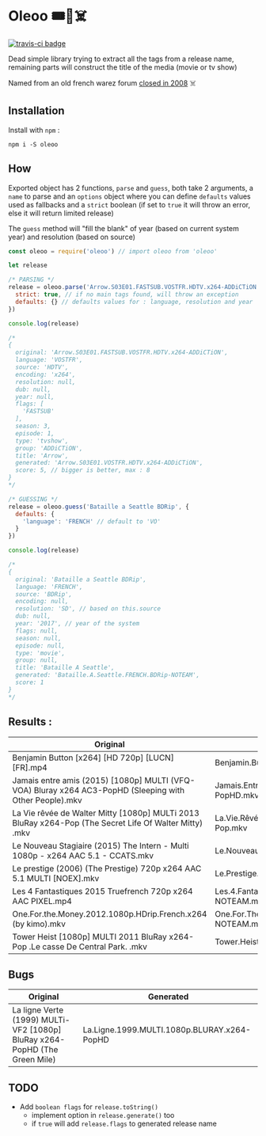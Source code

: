 # Oleoo 🎟💸☠️️
[![travis-ci badge](https://travis-ci.org/thcolin/oleoo.svg?branch=master)](https://travis-ci.org/thcolin/oleoo)

Dead simple library trying to extract all the tags from a release name, remaining parts will construct the title of the media (movie or tv show)

Named from an old french warez forum [closed in 2008](http://www.01net.com/actualites/oleoo-ferme-sa-section-illegale-de-telechargement-de-films-382090.html) ☠️

## Installation
Install with `npm` :
```
npm i -S oleoo
```

## How
Exported object has 2 functions, `parse` and `guess`, both take 2 arguments, a `name` to parse and an `options` object where you can define `defaults` values used as fallbacks and a `strict` boolean (if set to `true` it will throw an error, else it will return limited release)

The `guess` method will "fill the blank" of year (based on current system year) and resolution (based on source)

```js
const oleoo = require('oleoo') // import oleoo from 'oleoo'

let release

/* PARSING */
release = oleoo.parse('Arrow.S03E01.FASTSUB.VOSTFR.HDTV.x264-ADDiCTiON', {
  strict: true, // if no main tags found, will throw an exception
  defaults: {} // defaults values for : language, resolution and year
})

console.log(release)

/*
{
  original: 'Arrow.S03E01.FASTSUB.VOSTFR.HDTV.x264-ADDiCTiON',
  language: 'VOSTFR',
  source: 'HDTV',
  encoding: 'x264',
  resolution: null,
  dub: null,
  year: null,
  flags: [
    'FASTSUB'
  ],
  season: 3,
  episode: 1,
  type: 'tvshow',
  group: 'ADDiCTiON',
  title: 'Arrow',
  generated: 'Arrow.S03E01.VOSTFR.HDTV.x264-ADDiCTiON',
  score: 5, // bigger is better, max : 8
}
*/

/* GUESSING */
release = oleoo.guess('Bataille a Seattle BDRip', {
  defaults: {
    'language': 'FRENCH' // default to 'VO'
  }
})

console.log(release)

/*
{
  original: 'Bataille a Seattle BDRip',
  language: 'FRENCH',
  source: 'BDRip',
  encoding: null,
  resolution: 'SD', // based on this.source
  dub: null,
  year: '2017', // year of the system
  flags: null,
  season: null,
  episode: null,
  type: 'movie',
  group: null,
  title: 'Bataille A Seattle',
  generated: 'Bataille.A.Seattle.FRENCH.BDRip-NOTEAM',
  score: 1
}
*/
```

## Results :
| Original | Generated |
| -------- | --------- |
| Benjamin Button [x264] [HD 720p] [LUCN] [FR].mp4 | Benjamin.Button.FRENCH.720p.HDRip.x264-NOTEAM.mp4 |
| Jamais entre amis (2015) [1080p] MULTI (VFQ-VOA) Bluray x264 AC3-PopHD (Sleeping with Other People).mkv | Jamais.Entre.Amis.2015.MULTI.1080p.BLURAY.x264.AC3-PopHD.mkv |
| La Vie rêvée de Walter Mitty [1080p] MULTi 2013 BluRay x264-Pop (The Secret Life Of Walter Mitty) .mkv | La.Vie.Rêvée.De.Walter.Mitty.2013.MULTI.1080p.BLURAY.x264-Pop.mkv |
| Le Nouveau Stagiaire (2015) The Intern - Multi 1080p - x264 AAC 5.1 - CCATS.mkv | Le.Nouveau.Stagiaire.2015.MULTI.1080p.x264-CCATS.mkv |
| Le prestige (2006) (The Prestige) 720p x264 AAC 5.1 MULTI [NOEX].mkv | Le.Prestige.2006.MULTI.720p.x264-NOTEAM.mkv |
| Les 4 Fantastiques 2015 Truefrench 720p x264 AAC PIXEL.mp4 | Les.4.Fantastiques.2015.TRUEFRENCH.720p.x264-NOTEAM.mp4 |
| One.For.the.Money.2012.1080p.HDrip.French.x264 (by kimo).mkv | One.For.The.Money.2012.FRENCH.1080p.HDRip.x264-NOTEAM.mkv |
| Tower Heist [1080p] MULTI 2011 BluRay x264-Pop  .Le casse De Central Park. .mkv | Tower.Heist.2011.MULTI.1080p.BLURAY.x264-Pop.mkv |

## Bugs
| Original | Generated |
| -------- | --------- |
| La ligne Verte (1999) MULTi-VF2 [1080p] BluRay x264-PopHD (The Green Mile) | La.Ligne.1999.MULTI.1080p.BLURAY.x264-PopHD |

## TODO
* Add `boolean flags` for `release.toString()`
  * implement option in `release.generate()` too
  * if `true` will add `release.flags` to generated release name
